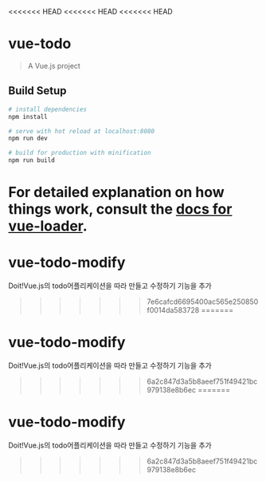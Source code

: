 <<<<<<< HEAD
<<<<<<< HEAD
<<<<<<< HEAD
# vue-todo

> A Vue.js project

## Build Setup

``` bash
# install dependencies
npm install

# serve with hot reload at localhost:8080
npm run dev

# build for production with minification
npm run build
```

For detailed explanation on how things work, consult the [docs for vue-loader](http://vuejs.github.io/vue-loader).
=======
# vue-todo-modify
Doit!Vue.js의 todo어플리케이션을 따라 만들고 수정하기 기능을 추가
>>>>>>> 7e6cafcd6695400ac565e250850f0014da583728
=======
# vue-todo-modify
Doit!Vue.js의 todo어플리케이션을 따라 만들고 수정하기 기능을 추가
>>>>>>> 6a2c847d3a5b8aeef751f49421bc979138e8b6ec
=======
# vue-todo-modify
Doit!Vue.js의 todo어플리케이션을 따라 만들고 수정하기 기능을 추가
>>>>>>> 6a2c847d3a5b8aeef751f49421bc979138e8b6ec
